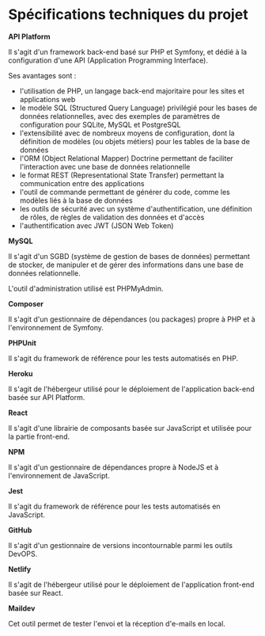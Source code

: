 # Spécifications techniques du projet

**API Platform**

Il s'agit d'un framework back-end basé sur PHP et Symfony, et dédié à la configuration d'une API (Application Programming Interface).

Ses avantages sont :

- l'utilisation de PHP, un langage back-end majoritaire pour les sites et applications web
- le modèle SQL (Structured Query Language) privilégié pour les bases de données relationnelles, avec des exemples de paramètres de configuration pour SQLite, MySQL et PostgreSQL
- l'extensibilité avec de nombreux moyens de configuration, dont la définition de modèles (ou objets métiers) pour les tables de la base de données
- l'ORM (Object Relational Mapper) Doctrine permettant de faciliter l'interaction avec une base de données relationnelle
- le format REST (Representational State Transfer) permettant la communication entre des applications
- l'outil de commande permettant de générer du code, comme les modèles liés à la base de données
- les outils de sécurité avec un système d'authentification, une définition de rôles, de règles de validation des données et d'accès
- l'authentification avec JWT (JSON Web Token)

**MySQL**

Il s'agit d'un SGBD (système de gestion de bases de données) permettant de stocker, de manipuler et de gérer des informations dans une base de données relationnelle.

L'outil d'administration utilisé est PHPMyAdmin.

**Composer**

Il s'agit d'un gestionnaire de dépendances (ou packages) propre à PHP et à l'environnement de Symfony.

**PHPUnit**

Il s'agit du framework de référence pour les tests automatisés en PHP.

**Heroku**

Il s'agit de l'hébergeur utilisé pour le déploiement de l'application back-end basée sur API Platform.

**React**

Il s'agit d'une librairie de composants basée sur JavaScript et utilisée pour la partie front-end.

**NPM**

Il s'agit d'un gestionnaire de dépendances propre à NodeJS et à l'environnement de JavaScript.

**Jest**

Il s'agit du framework de référence pour les tests automatisés en JavaScript.

**GitHub**

Il s'agit d'un gestionnaire de versions incontournable parmi les outils DevOPS.

**Netlify**

Il s'agit de l'hébergeur utilisé pour le déploiement de l'application front-end basée sur React.

**Maildev**

Cet outil permet de tester l'envoi et la réception d'e-mails en local.